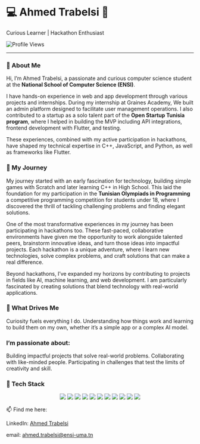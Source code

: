 
# 💻 Ahmed Trabelsi 🌟
Curious Learner | Hackathon Enthusiast 

![Profile Views](https://komarev.com/ghpvc/?username=AhmedTrb&color=blue)
***

### 👋 About Me
Hi, I’m Ahmed Trabelsi, a passionate and curious computer science student at the **National School of Computer Science (ENSI)**.

I have hands-on experience in web and app development through various projects and internships. During my internship at Graines Academy, We built an admin platform designed to facilitate user management operations. I also contributed to a startup as a solo talent part of the **Open Startup Tunisia program**, where I helped in building the MVP including API integrations, frontend development with Flutter, and testing.

These experiences, combined with my active participation in hackathons, have shaped my technical expertise in C++, JavaScript, and Python, as well as frameworks like Flutter.

### 🚀 My Journey
My journey started with an early fascination for technology, building simple games with Scratch and later learning C++ in High School. This laid the foundation for my participation in the **Tunisian Olympiads in Programming** a competitive programming competition for students under 18, where I discovered the thrill of tackling challenging problems and finding elegant solutions.

One of the most transformative experiences in my journey has been participating in hackathons too. These fast-paced, collaborative environments have given me the opportunity to work alongside talented peers, brainstorm innovative ideas, and turn those ideas into impactful projects. Each hackathon is a unique adventure, where I learn new technologies, solve complex problems, and craft solutions that can make a real difference.

Beyond hackathons, I’ve expanded my horizons by contributing to projects in fields like AI, machine learning, and web development. I am particularly fascinated by creating solutions that blend technology with real-world applications.

### 🌱 What Drives Me
Curiosity fuels everything I do. Understanding how things work and learning to build them on my own, whether it’s a simple app or a complex AI model. 

### I’m passionate about:

Building impactful projects that solve real-world problems.
Collaborating with like-minded people.
Participating in challenges that test the limits of creativity and skill.


### 🚀 Tech Stack  

<p align="center">
  <img src="https://img.shields.io/badge/C++-00599C?style=for-the-badge&logo=cplusplus&logoColor=white"/>
  <img src="https://img.shields.io/badge/JavaScript-F7DF1E?style=for-the-badge&logo=javascript&logoColor=black"/>
  <img src="https://img.shields.io/badge/TypeScript-3178C6?style=for-the-badge&logo=typescript&logoColor=white"/>
  <img src="https://img.shields.io/badge/React-61DAFB?style=for-the-badge&logo=react&logoColor=black"/>
  <img src="https://img.shields.io/badge/Next.js-000000?style=for-the-badge&logo=next.js&logoColor=white"/>
  <img src="https://img.shields.io/badge/Node.js-339933?style=for-the-badge&logo=node.js&logoColor=white"/>
  <img src="https://img.shields.io/badge/Express.js-000000?style=for-the-badge&logo=express&logoColor=white"/>
  <img src="https://img.shields.io/badge/MongoDB-47A248?style=for-the-badge&logo=mongodb&logoColor=white"/>
  <img src="https://img.shields.io/badge/PostgreSQL-336791?style=for-the-badge&logo=postgresql&logoColor=white"/>
  <img src="https://img.shields.io/badge/Flutter-02569B?style=for-the-badge&logo=flutter&logoColor=white"/>
  <img src="https://img.shields.io/badge/Python-3776AB?style=for-the-badge&logo=python&logoColor=white"/>
</p>


📫 Find me here:

LinkedIn: [Ahmed Trabelsi](www.linkedin.com/in/ahmed-trabelsi-42986116b)

email: ahmed.trabelsi@ensi-uma.tn
<!--
**AhmedTrb/AhmedTrb** is a ✨ _special_ ✨ repository because its `README.md` (this file) appears on your GitHub profile.

Here are some ideas to get you started:

- 🔭 I’m currently working on ...
- 🌱 I’m currently learning ...
- 👯 I’m looking to collaborate on ...
- 🤔 I’m looking for help with ...
- 💬 Ask me about ...
- 📫 How to reach me: ...
- 😄 Pronouns: ...
- ⚡ Fun fact: ...
-->
